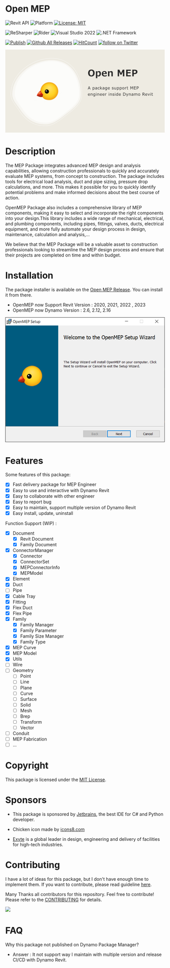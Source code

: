 # Open MEP

![Revit API](https://img.shields.io/badge/Revit%20API%202023-blue.svg) ![Platform](https://img.shields.io/badge/platform-Windows-lightgray.svg) [![License: MIT](https://img.shields.io/badge/License-MIT-yellow.svg)](https://opensource.org/licenses/MIT)

![ReSharper](https://img.shields.io/badge/ReSharper-2022-yellow) ![Rider](https://img.shields.io/badge/Rider-2022-yellow) ![Visual Studio 2022](https://img.shields.io/badge/Visual_Studio_2022-yellow) ![.NET Framework](https://img.shields.io/badge/.NET_6.0-yellow)

[![Publish](../../actions/workflows/Workflow.yml/badge.svg)](../../actions)
[![Github All Releases](https://img.shields.io/github/downloads/chuongmep/openmep/total?color=blue&label=Download)]()
[![HitCount](https://hits.dwyl.com/chuongmep/openmep.svg?style=flat-square)](http://hits.dwyl.com/chuongmep/openmep)
<a href="https://twitter.com/intent/follow?screen_name=chuongmep">
<img src="https://img.shields.io/twitter/follow/chuongmep?style=social&logo=twitter"
alt="follow on Twitter"></a>

![](docs/img/openmep.png)

# Description

The MEP Package integrates advanced MEP design and analysis capabilities, allowing construction professionals to quickly
and accurately evaluate MEP systems, from concept to construction. The package includes tools for electrical load
analysis, duct and pipe sizing, pressure drop calculations, and more. This makes it possible for you to quickly identify
potential problems and make informed decisions about the best course of action.

OpenMEP Package also includes a comprehensive library of MEP components, making it easy to select and incorporate the
right components into your design.This library includes a wide range of mechanical, electrical, and plumbing components,
including pipes, fittings, valves, ducts, electrical equipment, and more fully automate your design process in design,
maintenance, calculation and analysis,...

We believe that the MEP Package will be a valuable asset to construction professionals looking to streamline the MEP
design process and ensure that their projects are completed on time and within budget.

# Installation

The package installer is available on the [Open MEP Release](https://github.com/chuongmep/OpenMEP/releases/latest). You
can install it from there.

- OpenMEP now Support Revit Version : 2020, 2021, 2022 , 2023
- OpenMEP now Dynamo Version : 2.6, 2.12, 2.16

![](docs/img/install.png)

# Features

Some features of this package:

- [x] Fast delivery package for MEP Engineer
- [x] Easy to use and interactive with Dynamo Revit
- [x] Easy to collaborate with other engineer
- [x] Easy to report bug
- [x] Easy to maintain, support multiple version of Dynamo Revit
- [x] Easy install, update, uninstall

Function Support (WIP) : 
- [x] Document
  - [x] Revit Document 
  - [x] Family Document
- [x] ConnectorManager
  - [x] Connector
  - [x] ConnectorSet
  - [x] MEPConnectorInfo
  - [x] MEPModel
- [x] Element
- [x] Duct
- [ ] Pipe
- [x] Cable Tray
- [x] Fitting
- [x] Flex Duct
- [x] Flex Pipe
- [x] Family
  - [x] Family Manager
  - [x] Family Parameter
  - [x] Family Size Manager
  - [x] Family Type
- [x] MEP Curve 
- [x] MEP Model 
- [x] Utils
- [ ] Wire
- [ ] Geometry
  - [ ] Point 
  - [ ] Line
  - [ ] Plane
  - [ ] Curve
  - [ ] Surface
  - [ ] Solid
  - [ ] Mesh
  - [ ] Brep
  - [ ] Transform
  - [ ] Vector
- [ ] Conduit
- [ ] MEP Fabrication
- [ ] ...

# Copyright

This package is licensed under the [MIT License](LICENSE.md).

# Sponsors

- This package is sponsored by [Jetbrains](https://www.jetbrains.com/?from=OpenMEP), the best IDE for C# and Python
  developer.
- Chicken icon made by [icons8.com](https://icons8.com/)

- [Exyte](https://www.exyte.net/en) is a global leader in design, engineering and delivery of facilities for high-tech
  industries.

# Contributing

I have a lot of ideas for this package, but I don't have enough time to implement them. If you want to contribute,
please read guideline [here](CONTRIBUTING.md).

Many Thanks all contributors for this repository. Feel free to contribute!
Please refer to the [CONTRIBUTING](CONTRIBUTING.md) for details.

<a href = "https://github.com/chuongmep/openmep/graphs/contributors">
  <img src = "https://contrib.rocks/image?repo=chuongmep/openmep"/>
</a>

# FAQ

Why this package not published on Dynamo Package Manager?

- Answer : It not support way I maintain with multiple version and release CI/CD with Dynamo Revit.
